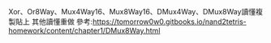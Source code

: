 Xor、Or8Way、Mux4Way16、Mux8Way16、DMux4Way、DMux8Way讀懂複製貼上
其他讀懂重做
參考:https://tomorrow0w0.gitbooks.io/nand2tetris-homework/content/chapter1/DMux8Way.html